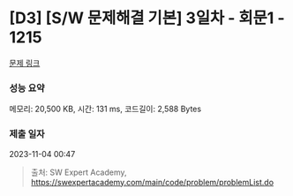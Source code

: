 # [D3] [S/W 문제해결 기본] 3일차 - 회문1 - 1215 

[문제 링크](https://swexpertacademy.com/main/code/problem/problemDetail.do?contestProbId=AV14QpAaAAwCFAYi) 

### 성능 요약

메모리: 20,500 KB, 시간: 131 ms, 코드길이: 2,588 Bytes

### 제출 일자

2023-11-04 00:47



> 출처: SW Expert Academy, https://swexpertacademy.com/main/code/problem/problemList.do